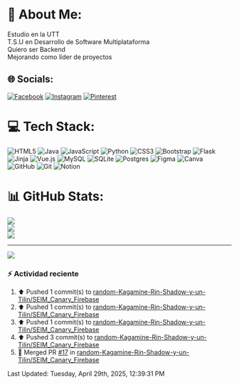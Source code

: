 # 💫 About Me:
Estudio en la UTT<br>T.S.U en Desarrollo de Software Multiplataforma<br>Quiero ser Backend <br>Mejorando como líder de proyectos


## 🌐 Socials:
[![Facebook](https://img.shields.io/badge/Facebook-%231877F2.svg?logo=Facebook&logoColor=white)](https://facebook.com/jossmikee04) [![Instagram](https://img.shields.io/badge/Instagram-%23E4405F.svg?logo=Instagram&logoColor=white)](https://instagram.com/miguel_vs04) [![Pinterest](https://img.shields.io/badge/Pinterest-%23E60023.svg?logo=Pinterest&logoColor=white)](https://pinterest.com/JossMikee05) 

# 💻 Tech Stack:
![HTML5](https://img.shields.io/badge/html5-%23E34F26.svg?style=for-the-badge&logo=html5&logoColor=white) ![Java](https://img.shields.io/badge/java-%23ED8B00.svg?style=for-the-badge&logo=openjdk&logoColor=white) ![JavaScript](https://img.shields.io/badge/javascript-%23323330.svg?style=for-the-badge&logo=javascript&logoColor=%23F7DF1E) ![Python](https://img.shields.io/badge/python-3670A0?style=for-the-badge&logo=python&logoColor=ffdd54) ![CSS3](https://img.shields.io/badge/css3-%231572B6.svg?style=for-the-badge&logo=css3&logoColor=white) ![Bootstrap](https://img.shields.io/badge/bootstrap-%238511FA.svg?style=for-the-badge&logo=bootstrap&logoColor=white) ![Flask](https://img.shields.io/badge/flask-%23000.svg?style=for-the-badge&logo=flask&logoColor=white) ![Jinja](https://img.shields.io/badge/jinja-white.svg?style=for-the-badge&logo=jinja&logoColor=black) ![Vue.js](https://img.shields.io/badge/vue.js-%2335495e.svg?style=for-the-badge&logo=vuedotjs&logoColor=%234FC08D) ![MySQL](https://img.shields.io/badge/mysql-4479A1.svg?style=for-the-badge&logo=mysql&logoColor=white) ![SQLite](https://img.shields.io/badge/sqlite-%2307405e.svg?style=for-the-badge&logo=sqlite&logoColor=white) ![Postgres](https://img.shields.io/badge/postgres-%23316192.svg?style=for-the-badge&logo=postgresql&logoColor=white) ![Figma](https://img.shields.io/badge/figma-%23F24E1E.svg?style=for-the-badge&logo=figma&logoColor=white) ![Canva](https://img.shields.io/badge/Canva-%2300C4CC.svg?style=for-the-badge&logo=Canva&logoColor=white) ![GitHub](https://img.shields.io/badge/github-%23121011.svg?style=for-the-badge&logo=github&logoColor=white) ![Git](https://img.shields.io/badge/git-%23F05033.svg?style=for-the-badge&logo=git&logoColor=white) ![Notion](https://img.shields.io/badge/Notion-%23000000.svg?style=for-the-badge&logo=notion&logoColor=white)
# 📊 GitHub Stats:
![](https://github-readme-stats.vercel.app/api?username=JoseMiguelVS&theme=shades-of-purple&hide_border=false&include_all_commits=true&count_private=false)<br/>
![](https://github-readme-streak-stats.herokuapp.com/?user=JoseMiguelVS&theme=shades-of-purple&hide_border=false)<br/>
![](https://github-readme-stats.vercel.app/api/top-langs/?username=JoseMiguelVS&theme=shades-of-purple&hide_border=false&include_all_commits=true&count_private=false&layout=compact)

---
[![](https://visitcount.itsvg.in/api?id=JoseMiguelVS&icon=5&color=0)](https://visitcount.itsvg.in)

<!-- Proudly created with GPRM ( https://gprm.itsvg.in ) -->

### :zap: Actividad reciente
<!--RECENT_ACTIVITY:start-->
1. ⬆️ Pushed 1 commit(s) to [random-Kagamine-Rin-Shadow-y-un-Tilin/SEIM_Canary_Firebase](https://github.com/random-Kagamine-Rin-Shadow-y-un-Tilin/SEIM_Canary_Firebase)<br>
2. ⬆️ Pushed 1 commit(s) to [random-Kagamine-Rin-Shadow-y-un-Tilin/SEIM_Canary_Firebase](https://github.com/random-Kagamine-Rin-Shadow-y-un-Tilin/SEIM_Canary_Firebase)<br>
3. ⬆️ Pushed 1 commit(s) to [random-Kagamine-Rin-Shadow-y-un-Tilin/SEIM_Canary_Firebase](https://github.com/random-Kagamine-Rin-Shadow-y-un-Tilin/SEIM_Canary_Firebase)<br>
4. ⬆️ Pushed 3 commit(s) to [random-Kagamine-Rin-Shadow-y-un-Tilin/SEIM_Canary_Firebase](https://github.com/random-Kagamine-Rin-Shadow-y-un-Tilin/SEIM_Canary_Firebase)<br>
5. 🎉 Merged PR [#17](https://github.com/random-Kagamine-Rin-Shadow-y-un-Tilin/SEIM_Canary_Firebase/pull/17) in [random-Kagamine-Rin-Shadow-y-un-Tilin/SEIM_Canary_Firebase](https://github.com/random-Kagamine-Rin-Shadow-y-un-Tilin/SEIM_Canary_Firebase)<br>
<!--RECENT_ACTIVITY:end-->

<!--RECENT_ACTIVITY:last_update-->
Last Updated: Tuesday, April 29th, 2025, 12:39:31 PM
<!--RECENT_ACTIVITY:last_update_end-->
